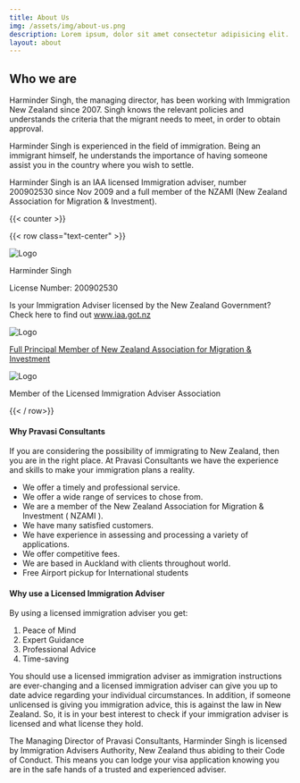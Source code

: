 ```yaml
---
title: About Us
img: /assets/img/about-us.png
description: Lorem ipsum, dolor sit amet consectetur adipisicing elit. Aliquid quasi similique totam, molestias necessitatibus.
layout: about
---
```


## Who we are

Harminder Singh, the managing director, has been working with Immigration New Zealand since 2007. Singh knows the relevant policies and understands the criteria that the migrant needs to meet, in order to obtain approval.

Harminder Singh is experienced in the field of immigration. Being an immigrant himself, he understands the importance of having someone assist you in the country where you wish to settle.

Harminder Singh is an IAA licensed Immigration adviser, number 200902530 since Nov 2009 and a full member of the NZAMI (New Zealand Association for Migration & Investment).

{{< counter >}}

{{< row class="text-center" >}}

<div class = "col-md-4">
<img src="/assets/img/IAA-Trade-Mark_colour-150x150.jpg" alt="Logo" class = "img-fluid" />
    <p>Harminder Singh</p>
	<p>License Number: 200902530</p>
<p>
    Is your Immigration Adviser licensed by the New Zealand Government? Check here to find out <a href = "www.iaa.govt.nz" > www.iaa.got.nz</a> </p>
</div>

<div class = "col-md-4 text-center">
<img src="/assets/img/NZAMI-Logo-April-2021-300x160.jpg" alt="Logo" class = "img-fluid" />
    <p>
        <a href ="nzami.co.nz">Full Principal Member of New Zealand Association for Migration & Investment</a>
    </p>
</div>

<div class = "col-md-4">
<img src="/assets/img/LogoLIAAMember.png" alt="Logo" class = "img-fluid" />
    <p>
        Member of the Licensed Immigration Adviser Association
    </p>
</div>

{{< / row>}}

#### Why Pravasi Consultants

If you are considering the possibility of immigrating to New Zealand, then you are in the right place. At Pravasi Consultants we have the experience and skills to make your immigration plans a reality.

- We offer a timely and professional service.
- We offer a wide range of services to chose from.
- We are a member of the New Zealand Association for Migration & Investment ( NZAMI ).
- We have many satisfied customers.
- We have experience in assessing and processing a variety of applications.
- We offer competitive fees.
- We are based in Auckland with clients throughout world.
- Free Airport pickup for International students

#### Why use a Licensed Immigration Adviser

By using a licensed immigration adviser you get:

1. Peace of Mind
2. Expert Guidance
3. Professional Advice
4. Time-saving

You should use a licensed immigration adviser as immigration instructions are ever-changing and a licensed immigration adviser can give you up to date advice regarding your individual circumstances. In addition, if someone unlicensed is giving you immigration advice, this is against the law in New Zealand. So, it is in your best interest to check if your immigration adviser is licensed and what license they hold.

The Managing Director of Pravasi Consultants, Harminder Singh is licensed by Immigration Advisers Authority, New Zealand thus abiding to their Code of Conduct. This means you can lodge your visa application knowing you are in the safe hands of a trusted and experienced adviser.
